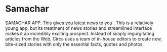 # Samachar
SAMACHAR APP. This gives you latest news to you .
This is a relatively young app, but its treatment of news stories and streamlined interface makes it an incredibly exciting prospect.
Instead of simply regurgitating articles from the Web, Circa uses a team of in-house editors to create new, bite-sized stories with only the essential facts, quotes and photos.
